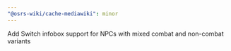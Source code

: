 ```yaml
---
"@osrs-wiki/cache-mediawiki": minor
---
```


Add Switch infobox support for NPCs with mixed combat and non-combat variants
